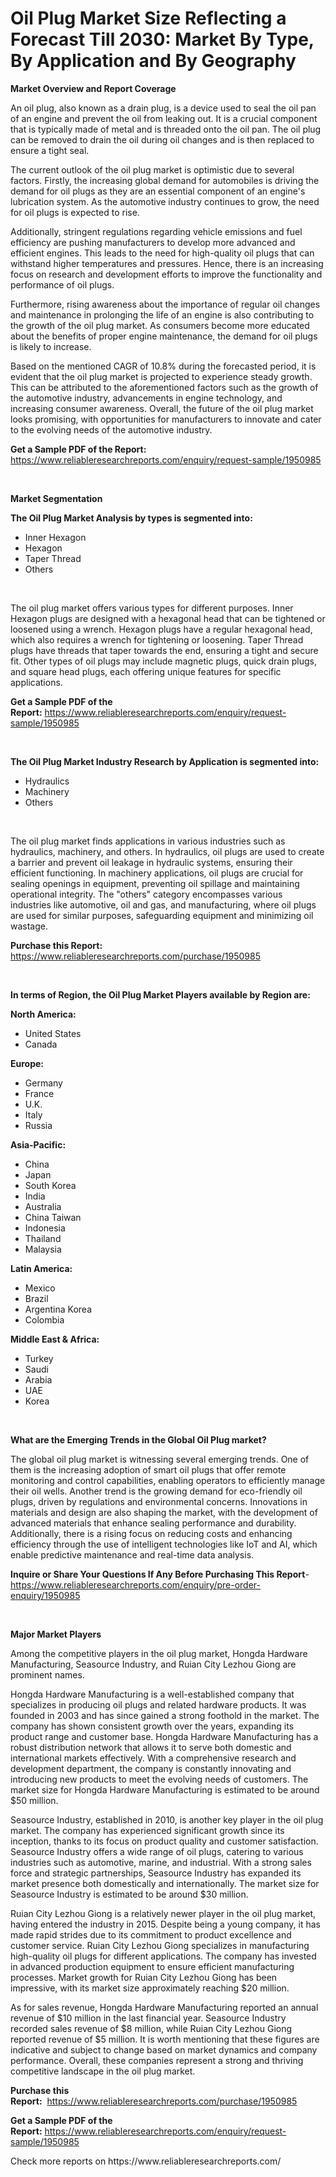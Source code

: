 <p><h1>Oil Plug Market Size Reflecting a Forecast Till 2030: Market By Type, By Application and By Geography</h1></p><p><strong>Market Overview and Report Coverage</strong></p>
<p><p>An oil plug, also known as a drain plug, is a device used to seal the oil pan of an engine and prevent the oil from leaking out. It is a crucial component that is typically made of metal and is threaded onto the oil pan. The oil plug can be removed to drain the oil during oil changes and is then replaced to ensure a tight seal.</p><p>The current outlook of the oil plug market is optimistic due to several factors. Firstly, the increasing global demand for automobiles is driving the demand for oil plugs as they are an essential component of an engine's lubrication system. As the automotive industry continues to grow, the need for oil plugs is expected to rise.</p><p>Additionally, stringent regulations regarding vehicle emissions and fuel efficiency are pushing manufacturers to develop more advanced and efficient engines. This leads to the need for high-quality oil plugs that can withstand higher temperatures and pressures. Hence, there is an increasing focus on research and development efforts to improve the functionality and performance of oil plugs.</p><p>Furthermore, rising awareness about the importance of regular oil changes and maintenance in prolonging the life of an engine is also contributing to the growth of the oil plug market. As consumers become more educated about the benefits of proper engine maintenance, the demand for oil plugs is likely to increase.</p><p>Based on the mentioned CAGR of 10.8% during the forecasted period, it is evident that the oil plug market is projected to experience steady growth. This can be attributed to the aforementioned factors such as the growth of the automotive industry, advancements in engine technology, and increasing consumer awareness. Overall, the future of the oil plug market looks promising, with opportunities for manufacturers to innovate and cater to the evolving needs of the automotive industry.</p></p>
<p><strong>Get a Sample PDF of the Report:</strong> <a href="https://www.reliableresearchreports.com/enquiry/request-sample/1950985">https://www.reliableresearchreports.com/enquiry/request-sample/1950985</a></p>
<p>&nbsp;</p>
<p><strong>Market Segmentation</strong></p>
<p><strong>The Oil Plug Market Analysis by types is segmented into:</strong></p>
<p><ul><li>Inner Hexagon</li><li>Hexagon</li><li>Taper Thread</li><li>Others</li></ul></p>
<p>&nbsp;</p>
<p><p>The oil plug market offers various types for different purposes. Inner Hexagon plugs are designed with a hexagonal head that can be tightened or loosened using a wrench. Hexagon plugs have a regular hexagonal head, which also requires a wrench for tightening or loosening. Taper Thread plugs have threads that taper towards the end, ensuring a tight and secure fit. Other types of oil plugs may include magnetic plugs, quick drain plugs, and square head plugs, each offering unique features for specific applications.</p></p>
<p><strong>Get a Sample PDF of the Report:</strong>&nbsp;<a href="https://www.reliableresearchreports.com/enquiry/request-sample/1950985">https://www.reliableresearchreports.com/enquiry/request-sample/1950985</a></p>
<p>&nbsp;</p>
<p><strong>The Oil Plug Market Industry Research by Application is segmented into:</strong></p>
<p><ul><li>Hydraulics</li><li>Machinery</li><li>Others</li></ul></p>
<p>&nbsp;</p>
<p><p>The oil plug market finds applications in various industries such as hydraulics, machinery, and others. In hydraulics, oil plugs are used to create a barrier and prevent oil leakage in hydraulic systems, ensuring their efficient functioning. In machinery applications, oil plugs are crucial for sealing openings in equipment, preventing oil spillage and maintaining operational integrity. The "others" category encompasses various industries like automotive, oil and gas, and manufacturing, where oil plugs are used for similar purposes, safeguarding equipment and minimizing oil wastage.</p></p>
<p><strong>Purchase this Report:</strong>&nbsp; <a href="https://www.reliableresearchreports.com/purchase/1950985">https://www.reliableresearchreports.com/purchase/1950985</a></p>
<p>&nbsp;</p>
<p><strong>In terms of Region, the Oil Plug Market Players available by Region are:</strong></p>
<p>
    <p> <strong> North America: </strong>
        <ul>
            <li>United States</li>
            <li>Canada</li>
        </ul>
        </p> 
    <p> <strong> Europe: </strong>
        <ul>
            <li>Germany</li>
            <li>France</li>
            <li>U.K.</li>
            <li>Italy</li>
            <li>Russia</li>
        </ul>
        </p> 
    <p> <strong> Asia-Pacific: </strong>
        <ul>
            <li>China</li>
            <li>Japan</li>
            <li>South Korea</li>
            <li>India</li>
            <li>Australia</li>
            <li>China Taiwan</li>
            <li>Indonesia</li>
            <li>Thailand</li>
            <li>Malaysia</li>
        </ul>
        </p> 
    <p> <strong> Latin America: </strong>
        <ul>
            <li>Mexico</li>
            <li>Brazil</li>
            <li>Argentina Korea</li>
            <li>Colombia</li>
        </ul>
        </p> 
    <p> <strong> Middle East & Africa: </strong>
        <ul>
            <li>Turkey</li>
            <li>Saudi</li>
            <li>Arabia</li>
            <li>UAE</li>
            <li>Korea</li>
        </ul>
    </p>
    </p>
<p>&nbsp;</p>
<p><strong>What are the Emerging Trends in the Global Oil Plug market?</strong></p>
<p><p>The global oil plug market is witnessing several emerging trends. One of them is the increasing adoption of smart oil plugs that offer remote monitoring and control capabilities, enabling operators to efficiently manage their oil wells. Another trend is the growing demand for eco-friendly oil plugs, driven by regulations and environmental concerns. Innovations in materials and design are also shaping the market, with the development of advanced materials that enhance sealing performance and durability. Additionally, there is a rising focus on reducing costs and enhancing efficiency through the use of intelligent technologies like IoT and AI, which enable predictive maintenance and real-time data analysis.</p></p>
<p><strong>Inquire or Share Your Questions If Any Before Purchasing This Report</strong>- <a href="https://www.reliableresearchreports.com/enquiry/pre-order-enquiry/1950985">https://www.reliableresearchreports.com/enquiry/pre-order-enquiry/1950985</a></p>
<p>&nbsp;</p>
<p><strong>Major Market Players</strong></p>
<p><p>Among the competitive players in the oil plug market, Hongda Hardware Manufacturing, Seasource Industry, and Ruian City Lezhou Giong are prominent names. </p><p>Hongda Hardware Manufacturing is a well-established company that specializes in producing oil plugs and related hardware products. It was founded in 2003 and has since gained a strong foothold in the market. The company has shown consistent growth over the years, expanding its product range and customer base. Hongda Hardware Manufacturing has a robust distribution network that allows it to serve both domestic and international markets effectively. With a comprehensive research and development department, the company is constantly innovating and introducing new products to meet the evolving needs of customers. The market size for Hongda Hardware Manufacturing is estimated to be around $50 million.</p><p>Seasource Industry, established in 2010, is another key player in the oil plug market. The company has experienced significant growth since its inception, thanks to its focus on product quality and customer satisfaction. Seasource Industry offers a wide range of oil plugs, catering to various industries such as automotive, marine, and industrial. With a strong sales force and strategic partnerships, Seasource Industry has expanded its market presence both domestically and internationally. The market size for Seasource Industry is estimated to be around $30 million.</p><p>Ruian City Lezhou Giong is a relatively newer player in the oil plug market, having entered the industry in 2015. Despite being a young company, it has made rapid strides due to its commitment to product excellence and customer service. Ruian City Lezhou Giong specializes in manufacturing high-quality oil plugs for different applications. The company has invested in advanced production equipment to ensure efficient manufacturing processes. Market growth for Ruian City Lezhou Giong has been impressive, with its market size approximately reaching $20 million.</p><p>As for sales revenue, Hongda Hardware Manufacturing reported an annual revenue of $10 million in the last financial year. Seasource Industry recorded sales revenue of $8 million, while Ruian City Lezhou Giong reported revenue of $5 million. It is worth mentioning that these figures are indicative and subject to change based on market dynamics and company performance. Overall, these companies represent a strong and thriving competitive landscape in the oil plug market.</p></p>
<p><strong>Purchase this Report:</strong>&nbsp;&nbsp;<a href="https://www.reliableresearchreports.com/purchase/1950985">https://www.reliableresearchreports.com/purchase/1950985</a></p>
<p></p>
<p><strong>Get a Sample PDF of the Report:</strong>&nbsp;<a href="https://www.reliableresearchreports.com/enquiry/request-sample/1950985">https://www.reliableresearchreports.com/enquiry/request-sample/1950985</a></p>
<p>Check more reports on https://www.reliableresearchreports.com/</p>